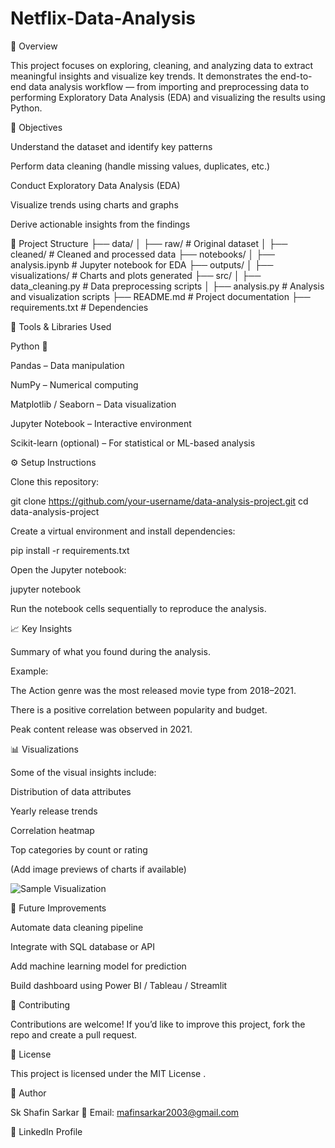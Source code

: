 # Netflix-Data-Analysis
📌 Overview

This project focuses on exploring, cleaning, and analyzing data to extract meaningful insights and visualize key trends.
It demonstrates the end-to-end data analysis workflow — from importing and preprocessing data to performing Exploratory Data Analysis (EDA) and visualizing the results using Python.

🧠 Objectives

Understand the dataset and identify key patterns

Perform data cleaning (handle missing values, duplicates, etc.)

Conduct Exploratory Data Analysis (EDA)

Visualize trends using charts and graphs

Derive actionable insights from the findings

📂 Project Structure
├── data/
│   ├── raw/                # Original dataset
│   ├── cleaned/            # Cleaned and processed data
├── notebooks/
│   ├── analysis.ipynb      # Jupyter notebook for EDA
├── outputs/
│   ├── visualizations/     # Charts and plots generated
├── src/
│   ├── data_cleaning.py    # Data preprocessing scripts
│   ├── analysis.py         # Analysis and visualization scripts
├── README.md               # Project documentation
├── requirements.txt        # Dependencies

🧰 Tools & Libraries Used

Python 🐍

Pandas – Data manipulation

NumPy – Numerical computing

Matplotlib / Seaborn – Data visualization

Jupyter Notebook – Interactive environment

Scikit-learn (optional) – For statistical or ML-based analysis

⚙️ Setup Instructions

Clone this repository:

git clone https://github.com/your-username/data-analysis-project.git
cd data-analysis-project


Create a virtual environment and install dependencies:

pip install -r requirements.txt


Open the Jupyter notebook:

jupyter notebook


Run the notebook cells sequentially to reproduce the analysis.

📈 Key Insights

Summary of what you found during the analysis.

Example:

The Action genre was the most released movie type from 2018–2021.

There is a positive correlation between popularity and budget.

Peak content release was observed in 2021.

📊 Visualizations

Some of the visual insights include:

Distribution of data attributes

Yearly release trends

Correlation heatmap

Top categories by count or rating

(Add image previews of charts if available)

![Sample Visualization](outputs/visualizations/movies_per_year.png)

🧩 Future Improvements

Automate data cleaning pipeline

Integrate with SQL database or API

Add machine learning model for prediction

Build dashboard using Power BI / Tableau / Streamlit

🤝 Contributing

Contributions are welcome!
If you’d like to improve this project, fork the repo and create a pull request.

🧾 License

This project is licensed under the MIT License
.

👤 Author

Sk Shafin Sarkar
📧 Email: mafinsarkar2003@gmail.com

💼 LinkedIn Profile
